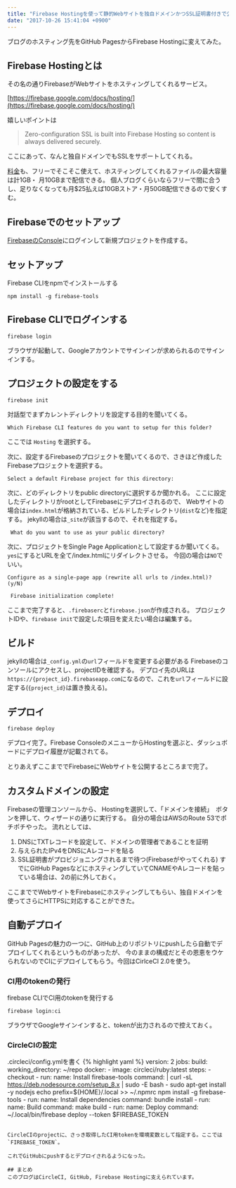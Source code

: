 ```yaml
---
title: "Firebase Hostingを使って静的Webサイトを独自ドメインかつSSL証明書付きで公開する"
date: "2017-10-26 15:41:04 +0900"
---
```


ブログのホスティング先をGitHub PagesからFirebase Hostingに変えてみた。


## Firebase Hostingとは
その名の通りFirebaseがWebサイトをホスティングしてくれるサービス。

[https://firebase.google.com/docs/hosting/](https://firebase.google.com/docs/hosting/)

嬉しいポイントは
> Zero-configuration SSL is built into Firebase Hosting so content is always delivered securely.

ここにあって、なんと独自ドメインでもSSLをサポートしてくれる。

[料金](https://firebase.google.com/pricing/)も、フリーでそこそこ使えて、ホスティングしてくれるファイルの最大容量は計1GB・
月10GBまで配信できる。
個人ブログくらいならフリーで間に合うし、足りなくなっても月$25払えば10GBストア・月50GB配信できるので安くすむ。


## Firebaseでのセットアップ
[FirebaseのConsole](https://console.firebase.google.com/)にログインして新規プロジェクトを作成する。

## セットアップ
Firebase CLIをnpmでインストールする
```
npm install -g firebase-tools
```

## Firebase CLIでログインする
```
firebase login
```
ブラウザが起動して、Googleアカウントでサインインが求められるのでサインインする。

## プロジェクトの設定をする
```
firebase init
```
対話型でまずカレントディレクトリを設定する目的を聞いてくる。
```
Which Firebase CLI features do you want to setup for this folder?
```
ここでは `Hosting` を選択する。

次に、設定するFirebaseのプロジェクトを聞いてくるので、さきほど作成したFirebaseプロジェクトを選択する。
```
Select a default Firebase project for this directory:
```
次に、どのディレクトリをpublic directoryに選択するか聞かれる。
ここに設定したディレクトリがrootとしてFirebaseにデプロイされるので、
Webサイトの場合は`index.html`が格納されている、ビルドしたディレクトリ(`dist`など)を指定する。
jekyllの場合は`_site`が該当するので、それを指定する。

```
 What do you want to use as your public directory?
 ```

 次に、プロジェクトをSingle Page Applicationとして設定するか聞いてくる。
`yes`にするとURLを全て/index.htmlにリダイレクトさせる。
今回の場合は`NO`でいい。
```
Configure as a single-page app (rewrite all urls to /index.html)? (y/N)
```

```
 Firebase initialization complete!
```
ここまで完了すると、`.firebaserc`と`firebase.json`が作成される。
プロジェクトIDや、`firebase init`で設定した項目を変えたい場合は編集する。

## ビルド
jekyllの場合は`_config.yml`の`url`フィールドを変更する必要がある
Firebaseのコンソールにアクセスし、projectIDを確認する。
デプロイ先のURLは`https://{project_id}.firebaseapp.com`になるので、これを`url`フィールドに設定する(`{project_id}`は置き換える)。


## デプロイ
```
firebase deploy
```
デプロイ完了。Firebase ConsoleのメニューからHostingを選ぶと、ダッシュボードにデプロイ履歴が記載されてる。

とりあえずここまででFirebaseにWebサイトを公開するところまで完了。

## カスタムドメインの設定
Firebaseの管理コンソールから、 Hostingを選択して、「ドメインを接続」　ボタンを押して、ウィザードの通りに実行する。
自分の場合はAWSのRoute 53でポチポチやった。
流れとしては、
1. DNSにTXTレコードを設定して、ドメインの管理者であることを証明
2. 与えられたIPv4をDNSにAレコードを貼る
3. SSL証明書がプロビジョニングされるまで待つ(Firebaseがやってくれる)
すでにGitHub PagesなどにホスティングしていてCNAMEやAレコードを貼っている場合は、2の前に外しておく。

ここまででWebサイトをFirebaseにホスティングしてもらい、独自ドメインを使ってさらにHTTPSに対応することができた。

## 自動デプロイ
GitHub Pagesの魅力の一つに、GitHub上のリポジトリにpushしたら自動でデプロイしてくれるというものがあったが、
今のままの構成だとその恩恵をウケられないのでCIにデプロイしてもらう。今回はCirlceCI 2.0を使う。　

### CI用のtokenの発行
firebase CLIでCI用のtokenを発行する
```
firebase login:ci
```
ブラウザでGoogleサインインすると、tokenが出力されるので控えておく。

### CircleCIの設定

.circleci/config.ymlを書く
{% highlight yaml %}
version: 2
jobs:
  build:
    working_directory: ~/repo
    docker:
      - image: circleci/ruby:latest
    steps:
      - checkout
      - run:
          name: Install firebase-tools
          command: |
            curl -sL https://deb.nodesource.com/setup_8.x | sudo -E bash -
            sudo apt-get install -y nodejs
            echo prefix=${HOME}/.local >> ~/.npmrc
            npm install -g firebase-tools
      - run:
          name: Install dependencies
          command: bundle install
      - run:
          name: Build
          command: make build
      - run:
          name: Deploy
          command: ~/.local/bin/firebase deploy --token $FIREBASE_TOKEN
```

CircleCIのprojectに、さっき取得したCI用tokenを環境変数として指定する。ここでは`FIREBASE_TOKEN`。

これでGitHubにpushするとデプロイされるようになった。

## まとめ
このブログはCircleCI, GitHub, Firebase Hostingに支えられています。
